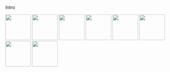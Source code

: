 Intro

<img src="https://cdn.jsdelivr.net/gh/devicons/devicon@latest/icons/nodejs/nodejs-original-wordmark.svg" style='width: 80px; height: 80px'/>
<img src="https://cdn.jsdelivr.net/gh/devicons/devicon@latest/icons/postgresql/postgresql-plain-wordmark.svg" style='width: 80px; height: 80px'/>
<img src="https://cdn.jsdelivr.net/gh/devicons/devicon@latest/icons/fastapi/fastapi-plain-wordmark.svg" style='width: 80px; height: 80px'/>
<img src="https://cdn.jsdelivr.net/gh/devicons/devicon@latest/icons/ubuntu/ubuntu-original-wordmark.svg" style='width: 80px; height: 80px'/>
<img src="https://cdn.jsdelivr.net/gh/devicons/devicon@latest/icons/docker/docker-original.svg" style='width: 80px; height: 80px'/>
<img src="https://cdn.jsdelivr.net/gh/devicons/devicon@latest/icons/react/react-original.svg" style='width: 80px; height: 80px'/>
<img src="https://cdn.jsdelivr.net/gh/devicons/devicon@latest/icons/react/react-original.svg" style='width: 80px; height: 80px'/>
<img src="https://cdn.jsdelivr.net/gh/devicons/devicon@latest/icons/python/python-original.svg" style='width: 80px; height: 80px'/>


